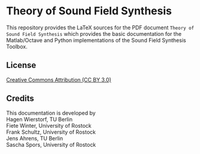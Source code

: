 Theory of Sound Field Synthesis
===============================

This repository provides the LaTeX sources for the PDF document `Theory of Sound
Field Synthesis` which provides the basic documentation for the Matlab/Octave and
Python implementations of the Sound Field Synthesis Toolbox.

## License
[Creative Commons Attribution (CC BY
3.0)](https://creativecommons.org/licenses/by/3.0/)

## Credits

This documentation is developed by  
Hagen Wierstorf, TU Berlin  
Fiete Winter, University of Rostock  
Frank Schultz, University of Rostock  
Jens Ahrens, TU Berlin  
Sascha Spors, University of Rostock
